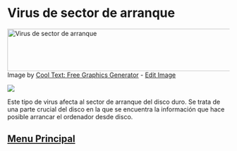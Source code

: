 # Virus de sector de arranque
<a href="https://cooltext.com"><img src="https://images.cooltext.com/5136300.png" width="881" height="96" alt="Virus de sector de arranque" /></a>
<br />Image by <a href="https://cooltext.com">Cool Text: Free Graphics Generator</a> - <a href="https://cooltext.com/Edit-Logo?LogoID=2840345356">Edit Image</a>

![](http://4.bp.blogspot.com/-7c4eoboYPMk/T-D3GcX1l8I/AAAAAAAAAAU/45717W-ZVa4/s1600/worm.jpg)

Este tipo de virus afecta al sector de arranque del disco duro. Se trata de una parte crucial del disco en la que se encuentra la información que hace posible arrancar el ordenador desde disco.

## [Menu Principal](https://alfonsodeltoro.github.io/Tipos-de-virus/)

